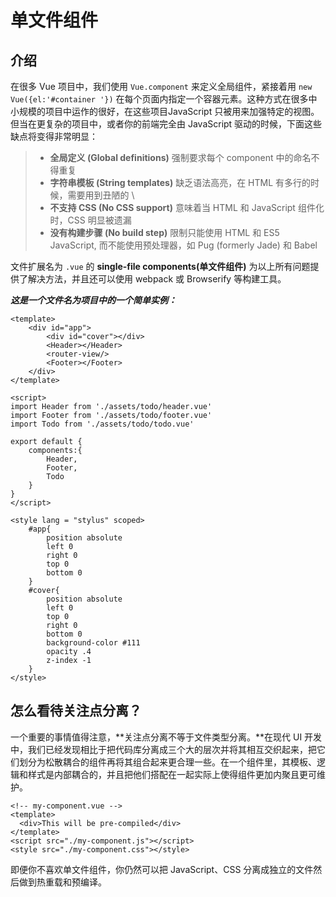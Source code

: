 

# 单文件组件

## 介绍

在很多 Vue 项目中，我们使用 `Vue.component` 来定义全局组件，紧接着用 `new Vue({el:'#container '})` 在每个页面内指定一个容器元素。这种方式在很多中小规模的项目中运作的很好，在这些项目JavaScript 只被用来加强特定的视图。但当在更复杂的项目中，或者你的前端完全由 JavaScript 驱动的时候，下面这些缺点将变得非常明显：

> - **全局定义 (Global definitions)** 强制要求每个 component 中的命名不得重复
> - **字符串模板 (String templates)** 缺乏语法高亮，在 HTML 有多行的时候，需要用到丑陋的 \
> - **不支持 CSS (No CSS support)** 意味着当 HTML 和 JavaScript 组件化时，CSS 明显被遗漏
> - **没有构建步骤 (No build step)** 限制只能使用 HTML 和 ES5 JavaScript, 而不能使用预处理器，如 Pug (formerly Jade) 和 Babel

文件扩展名为 `.vue` 的 **single-file components(单文件组件)** 为以上所有问题提供了解决方法，并且还可以使用 webpack 或 Browserify 等构建工具。

***这是一个文件名为项目中的一个简单实例：***

```vue
<template>
    <div id="app">
        <div id="cover"></div>
        <Header></Header>
        <router-view/>
        <Footer></Footer>
    </div>
</template>

<script>
import Header from './assets/todo/header.vue'
import Footer from './assets/todo/footer.vue'
import Todo from './assets/todo/todo.vue'

export default {
    components:{
        Header,
        Footer,
        Todo
    }
}
</script>

<style lang = "stylus" scoped>
    #app{
        position absolute
        left 0
        right 0
        top 0
        bottom 0
    }
    #cover{
        position absolute
        left 0
        top 0
        right 0
        bottom 0
        background-color #111
        opacity .4
        z-index -1
    }
</style>
```

## 怎么看待关注点分离？

一个重要的事情值得注意，**关注点分离不等于文件类型分离。**在现代 UI 开发中，我们已经发现相比于把代码库分离成三个大的层次并将其相互交织起来，把它们划分为松散耦合的组件再将其组合起来更合理一些。在一个组件里，其模板、逻辑和样式是内部耦合的，并且把他们搭配在一起实际上使得组件更加内聚且更可维护。

```vue
<!-- my-component.vue -->
<template>
  <div>This will be pre-compiled</div>
</template>
<script src="./my-component.js"></script>
<style src="./my-component.css"></style>
```

即便你不喜欢单文件组件，你仍然可以把 JavaScript、CSS 分离成独立的文件然后做到热重载和预编译。

